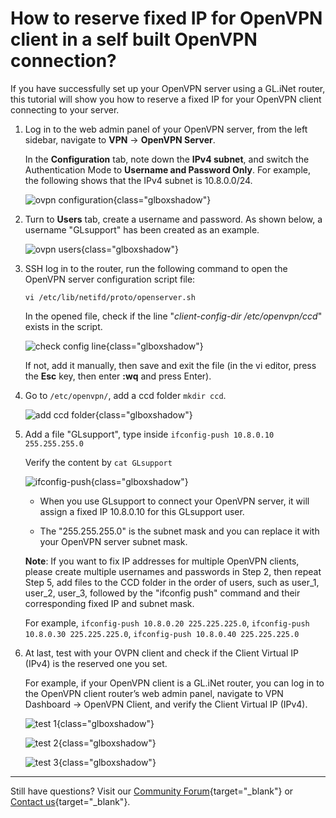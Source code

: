 # How to reserve fixed IP for OpenVPN client in a self built OpenVPN connection?

If you have successfully set up your OpenVPN server using a GL.iNet router, this tutorial will show you how to reserve a fixed IP for your OpenVPN client connecting to your server.

1. Log in to the web admin panel of your OpenVPN server, from the left sidebar, navigate to **VPN** -> **OpenVPN Server**.

    In the **Configuration** tab, note down the **IPv4 subnet**, and switch the Authentication Mode to **Username and Password Only**. For example, the following shows that the IPv4 subnet is 10.8.0.0/24.

    ![ovpn configuration](https://static.gl-inet.com/docs/router/en/4/tutorials/reserve_fixed_ip_for_ovpn_client/ovpn_server_config.png){class="glboxshadow"}

2. Turn to **Users** tab, create a username and password. As shown below, a username "GLsupport" has been created as an example.

    ![ovpn users](https://static.gl-inet.com/docs/router/en/4/tutorials/reserve_fixed_ip_for_ovpn_client/ovpn_server_users.png){class="glboxshadow"}

3. SSH log in to the router, run the following command to open the OpenVPN server configuration script file:

    `vi /etc/lib/netifd/proto/openserver.sh`

    In the opened file, check if the line "*client-config-dir /etc/openvpn/ccd*" exists in the script. 

    ![check config line](https://static.gl-inet.com/docs/router/en/4/tutorials/reserve_fixed_ip_for_ovpn_client/check_config_line.png){class="glboxshadow"}

    If not, add it manually, then save and exit the file (in the vi editor, press the **Esc** key, then enter **:wq** and press Enter).

4. Go to `/etc/openvpn/`, add a ccd folder `mkdir ccd`.

    ![add ccd folder](https://static.gl-inet.com/docs/router/en/4/tutorials/reserve_fixed_ip_for_ovpn_client/add_ccd_folder.png){class="glboxshadow"}

5. Add a file "GLsupport", type inside `ifconfig-push 10.8.0.10 255.255.255.0`

    Verify the content by `cat GLsupport`

    ![ifconfig-push](https://static.gl-inet.com/docs/router/en/4/tutorials/reserve_fixed_ip_for_ovpn_client/ifconfig-push.png){class="glboxshadow"}

    - When you use GLsupport to connect your OpenVPN server, it will assign a fixed IP 10.8.0.10 for this GLsupport user. 
    
    - The "255.255.255.0" is the subnet mask and you can replace it with your OpenVPN server subnet mask.

    **Note**: If you want to fix IP addresses for multiple OpenVPN clients, please create multiple usernames and passwords in Step 2, then repeat Step 5, add files to the CCD folder in the order of users, such as user_1, user_2, user_3, followed by the "ifconfig push" command and their corresponding fixed IP and subnet mask. 
    
    For example, `ifconfig-push 10.8.0.20 225.225.225.0`, `ifconfig-push 10.8.0.30 225.225.225.0`, `ifconfig-push 10.8.0.40 225.225.225.0`

6. At last, test with your OVPN client and check if the Client Virtual IP (IPv4) is the reserved one you set. 

    For example, if your OpenVPN client is a GL.iNet router, you can log in to the OpenVPN client router’s web admin panel, navigate to VPN Dashboard -> OpenVPN Client, and verify the Client Virtual IP (IPv4).

    ![test 1](https://static.gl-inet.com/docs/router/en/4/tutorials/reserve_fixed_ip_for_ovpn_client/test_e.g.1.png){class="glboxshadow"}

    ![test 2](https://static.gl-inet.com/docs/router/en/4/tutorials/reserve_fixed_ip_for_ovpn_client/test_e.g.2.png){class="glboxshadow"}

    ![test 3](https://static.gl-inet.com/docs/router/en/4/tutorials/reserve_fixed_ip_for_ovpn_client/test_e.g.3.png){class="glboxshadow"}

---

Still have questions? Visit our [Community Forum](https://forum.gl-inet.com){target="_blank"} or [Contact us](https://www.gl-inet.com/contacts/){target="_blank"}.